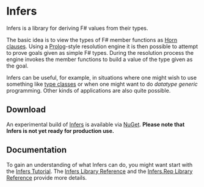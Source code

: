 # Infers

Infers is a library for deriving F# values from their types.

The basic idea is to view the types of F# member functions as
[Horn clauses](http://en.wikipedia.org/wiki/Horn_clause).  Using a
[Prolog](http://en.wikipedia.org/wiki/Prolog)-style resolution engine it is then
possible to attempt to prove goals given as simple F# types.  During the
resolution process the engine invokes the member functions to build a value of
the type given as the goal.

Infers can be useful, for example, in situations where one might wish to use
something like [type classes](http://en.wikipedia.org/wiki/Type_class) or when
one might want to do *datatype generic* programming.  Other kinds of
applications are also quite possible.

## Download

An experimental build of [Infers](http://www.nuget.org/packages/Infers/) is
available via [NuGet](http://www.nuget.org/).  **Please note that Infers is not
yet ready for production use.**

## Documentation

To gain an understanding of what Infers can do, you might want start with the
[Infers Tutorial](Docs/Tutorial.md).  The
[Infers Library Reference](http://vesakarvonen.github.io/Infers/Infers.html) and
the
[Infers.Rep Library Reference](http://vesakarvonen.github.io/Infers/Infers.Rep.html)
provide more details.
